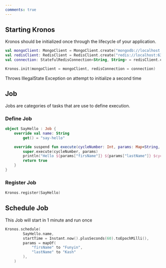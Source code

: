 ```yaml
---
comments: true
---
```


## Starting Kronos

Kronos should be initialized once through the lifecycle of your application.

```kotlin
val mongoClient: MongoClient = MongoClient.create("mongodb://localhost:27017")
val redisClient: RedisClient = RedisClient.create("redis://localhost:6379")
val connection: StatefulRedisConnection<String, String> = redisClient.connect()

Kronos.init(mongoClient = mongoClient, redisConnection = connection)
```
Throws IllegalState Exception on attempt to initialize a second time

## Job
Jobs are categories of tasks that are use to define execution.

### Define Job
```kotlin
object SayHello : Job {
    override val name: String
        get() = "say-hello"

    override suspend fun execute(cycleNumber: Int, params: Map<String, Any>): Boolean {
        super.execute(cycleNumber, params)
        println("Hello ${params["firsName"]} ${params["lastName"]} $cycleNumber")
        return true
    }
}
```

### Register Job
```kotlin
Kronos.register(SayHello)
```

## Schedule Job

This Job will start in 1 minute and run once

```kotlin
Kronos.schedule(
        SayHello.name,
        startTime = Instant.now().plusSeconds(60).toEpochMilli(),
        params = mapOf(
            "firsName" to "Funyin",
            "lastName" to "Kash"
        ),
    )
```